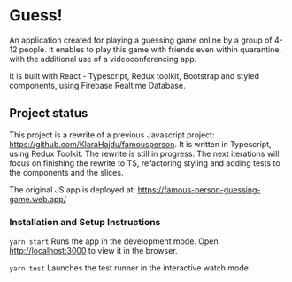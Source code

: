 # Guess!
An application created for playing a guessing game online by a group of 4-12 people. It enables to play this game with friends even within quarantine, with the additional use of a videoconferencing app.

It is built with React - Typescript, Redux toolkit, Bootstrap and styled components, using Firebase Realtime Database.

## Project status
This project is a rewrite of a previous Javascript project: https://github.com/KlaraHajdu/famousperson. It is written in Typescript, using Redux Toolkit. The rewrite is still in progress. The next iterations will focus on finishing the rewrite to TS, refactoring styling and adding tests to the components and the slices. 

The original JS app is deployed at: https://famous-person-guessing-game.web.app/

### Installation and Setup Instructions

`yarn start` Runs the app in the development mode. Open [http://localhost:3000](http://localhost:3000) to view it in the browser.

`yarn test` Launches the test runner in the interactive watch mode.
